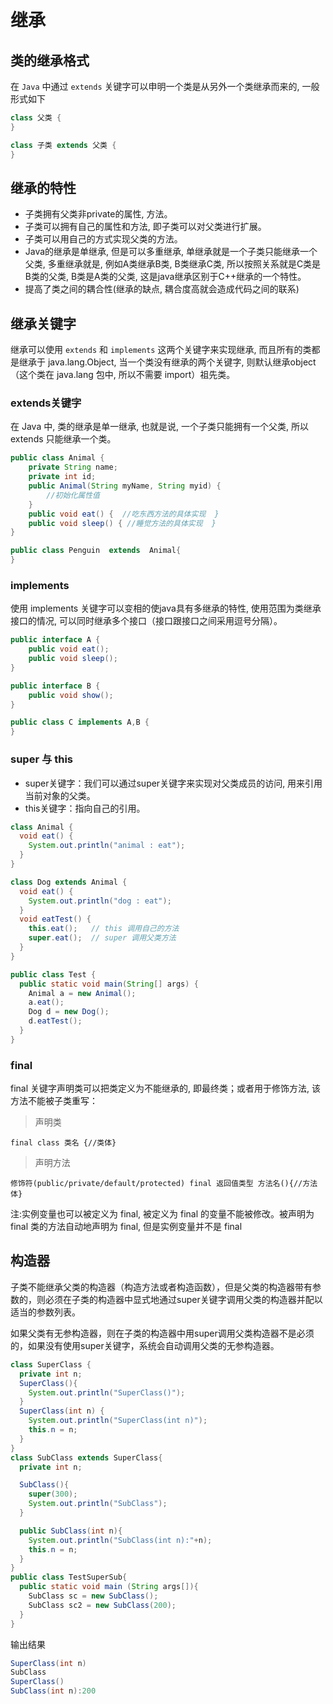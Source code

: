 # 继承

## 类的继承格式

在 `Java` 中通过 `extends` 关键字可以申明一个类是从另外一个类继承而来的, 一般形式如下

```java
class 父类 {
}

class 子类 extends 父类 {
}
```

## 继承的特性

* 子类拥有父类非private的属性, 方法。
* 子类可以拥有自己的属性和方法, 即子类可以对父类进行扩展。
* 子类可以用自己的方式实现父类的方法。
* Java的继承是单继承, 但是可以多重继承, 单继承就是一个子类只能继承一个父类, 多重继承就是, 例如A类继承B类, B类继承C类, 所以按照关系就是C类是B类的父类, B类是A类的父类, 这是java继承区别于C++继承的一个特性。
* 提高了类之间的耦合性(继承的缺点, 耦合度高就会造成代码之间的联系)

## 继承关键字

继承可以使用 `extends` 和 `implements` 这两个关键字来实现继承, 而且所有的类都是继承于 java.lang.Object, 当一个类没有继承的两个关键字, 则默认继承object（这个类在 java.lang 包中, 所以不需要 import）祖先类。

### extends关键字

在 Java 中, 类的继承是单一继承, 也就是说, 一个子类只能拥有一个父类, 所以 extends 只能继承一个类。

```java
public class Animal {
    private String name;
    private int id;
    public Animal(String myName, String myid) {
        //初始化属性值
    }
    public void eat() {  //吃东西方法的具体实现  }
    public void sleep() { //睡觉方法的具体实现  }
}

public class Penguin  extends  Animal{
}
```

### implements

使用 implements 关键字可以变相的使java具有多继承的特性, 使用范围为类继承接口的情况, 可以同时继承多个接口（接口跟接口之间采用逗号分隔）。

```java
public interface A {
    public void eat();
    public void sleep();
}

public interface B {
    public void show();
}

public class C implements A,B {
}
```

### super 与 this

* super关键字：我们可以通过super关键字来实现对父类成员的访问, 用来引用当前对象的父类。
* this关键字：指向自己的引用。

```java
class Animal {
  void eat() {
    System.out.println("animal : eat");
  }
}

class Dog extends Animal {
  void eat() {
    System.out.println("dog : eat");
  }
  void eatTest() {
    this.eat();   // this 调用自己的方法
    super.eat();  // super 调用父类方法
  }
}

public class Test {
  public static void main(String[] args) {
    Animal a = new Animal();
    a.eat();
    Dog d = new Dog();
    d.eatTest();
  }
}
```

### final

final 关键字声明类可以把类定义为不能继承的, 即最终类；或者用于修饰方法, 该方法不能被子类重写：

> 声明类

    final class 类名 {//类体}

> 声明方法

    修饰符(public/private/default/protected) final 返回值类型 方法名(){//方法体}

注:实例变量也可以被定义为 final, 被定义为 final 的变量不能被修改。被声明为 final 类的方法自动地声明为 final, 但是实例变量并不是 final

## 构造器

子类不能继承父类的构造器（构造方法或者构造函数），但是父类的构造器带有参数的，则必须在子类的构造器中显式地通过super关键字调用父类的构造器并配以适当的参数列表。

如果父类有无参构造器，则在子类的构造器中用super调用父类构造器不是必须的，如果没有使用super关键字，系统会自动调用父类的无参构造器。

```java
class SuperClass {
  private int n;
  SuperClass(){
    System.out.println("SuperClass()");
  }
  SuperClass(int n) {
    System.out.println("SuperClass(int n)");
    this.n = n;
  }
}
class SubClass extends SuperClass{
  private int n;

  SubClass(){
    super(300);
    System.out.println("SubClass");
  }

  public SubClass(int n){
    System.out.println("SubClass(int n):"+n);
    this.n = n;
  }
}
public class TestSuperSub{
  public static void main (String args[]){
    SubClass sc = new SubClass();
    SubClass sc2 = new SubClass(200);
  }
}
```

输出结果

```java
SuperClass(int n)
SubClass
SuperClass()
SubClass(int n):200
```